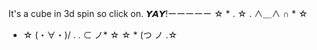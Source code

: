 It's a cube in 3d spin so click on.
𝙔𝘼𝙔!ーーーーー
    ☆  *    .    ☆
     . ∧＿∧ ∩    * ☆
*  ☆ (・∀・)/ .
   .  ⊂   ノ* ☆
☆ * (つ ノ  .☆
